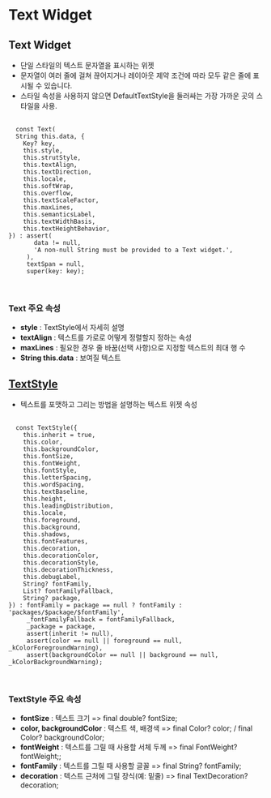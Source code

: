 # Text Widget

## Text Widget
  - 단일 스타일의 텍스트 문자열을 표시하는 위젯
  - 문자열이 여러 줄에 걸쳐 끊어지거나 레이아웃 제약 조건에 따라 모두 같은 줄에 표시될 수 있습니다.
  - 스타일 속성을 사용하지 않으면 DefaultTextStyle을 둘러싸는 가장 가까운 곳의 스타일을 사용.
  
  <pre>
  <code>
  const Text(
  String this.data, {
    Key? key,
    this.style,
    this.strutStyle,
    this.textAlign,
    this.textDirection,
    this.locale,
    this.softWrap,
    this.overflow,
    this.textScaleFactor,
    this.maxLines,
    this.semanticsLabel,
    this.textWidthBasis,
    this.textHeightBehavior,
}) : assert(
       data != null,
       'A non-null String must be provided to a Text widget.',
     ),
     textSpan = null,
     super(key: key);
  </code>
  </pre>
  
  
### Text 주요 속성
  - **style** : TextStyle에서 자세히 설명
  - **textAlign** : 텍스트를 가로로 어떻게 정렬할지 정하는 속성
  - **maxLines** : 필요한 경우 줄 바꿈(선택 사항)으로 지정할 텍스트의 최대 행 수
  - **String this.data** : 보여질 텍스트


## <a href='https://api.flutter.dev/flutter/painting/TextStyle-class.html'>TextStyle</a>
  - 텍스트를 포맷하고 그리는 방법을 설명하는 텍스트 위젯 속성
  
  
  <pre>
  <code>
  const TextStyle({
    this.inherit = true,
    this.color,
    this.backgroundColor,
    this.fontSize,
    this.fontWeight,
    this.fontStyle,
    this.letterSpacing,
    this.wordSpacing,
    this.textBaseline,
    this.height,
    this.leadingDistribution,
    this.locale,
    this.foreground,
    this.background,
    this.shadows,
    this.fontFeatures,
    this.decoration,
    this.decorationColor,
    this.decorationStyle,
    this.decorationThickness,
    this.debugLabel,
    String? fontFamily,
    List<String>? fontFamilyFallback,
    String? package,
}) : fontFamily = package == null ? fontFamily : 'packages/$package/$fontFamily',
     _fontFamilyFallback = fontFamilyFallback,
     _package = package,
     assert(inherit != null),
     assert(color == null || foreground == null, _kColorForegroundWarning),
     assert(backgroundColor == null || background == null, _kColorBackgroundWarning);
  </code>
  </pre>
  
  ### TextStyle 주요 속성
  - **fontSize** : 텍스트 크기 => final double? fontSize;
  - **color, backgroundColor** : 텍스트 색, 배경색 => final Color? color; / final Color? backgroundColor;
  - **fontWeight** : 텍스트를 그릴 때 사용할 서체 두께 => final FontWeight? fontWeight;;
  - **fontFamily** : 텍스트를 그릴 때 사용할 글꼴 => final String? fontFamily;
  - **decoration** : 텍스트 근처에 그릴 장식(예: 밑줄) => final TextDecoration? decoration;
